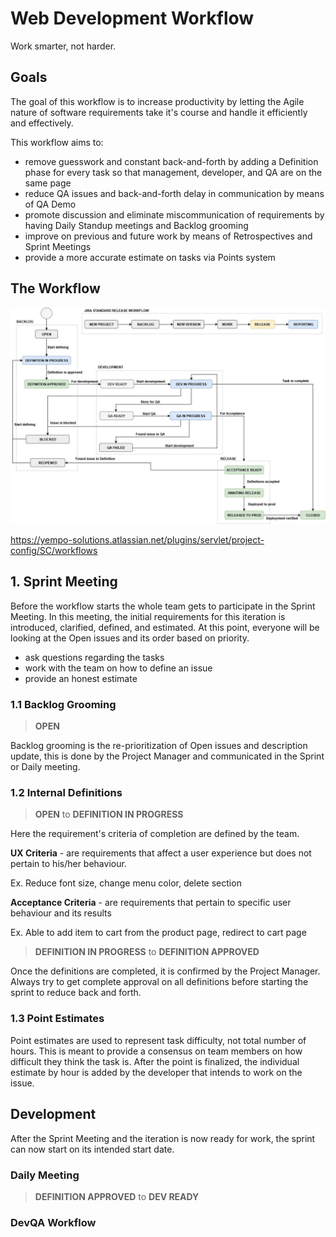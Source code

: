 # Web Development Workflow

Work smarter, not harder.



## Goals

The goal of this workflow is to increase productivity by letting the Agile nature of software requirements take it's course and handle it efficiently and effectively.

This workflow aims to:

- remove guesswork and constant back-and-forth by adding a Definition phase for every task so that management, developer, and QA are on the same page
- reduce QA issues and back-and-forth delay in communication by means of QA Demo
- promote discussion and eliminate miscommunication of requirements by having Daily Standup meetings and Backlog grooming
- improve on previous and future work by means of Retrospectives and Sprint Meetings
- provide a more accurate estimate on tasks via Points system



## The Workflow

![workflow](https://github.com/radapdal/process/blob/master/SoftwareDevelopmentWorkflow.v.3.0.jpg)

https://yempo-solutions.atlassian.net/plugins/servlet/project-config/SC/workflows




## 1. Sprint Meeting

Before the workflow starts the whole team gets to participate in the Sprint Meeting. In this meeting, the initial requirements for this iteration is introduced, clarified, defined, and estimated. At this point, everyone will be looking at the Open issues and its order based on priority.

- ask questions regarding the tasks
- work with the team on how to define an issue
- provide an honest estimate

### 1.1 Backlog Grooming

> **OPEN**

Backlog grooming is the re-prioritization of Open issues and description update, this is done by the Project Manager and communicated in the Sprint or Daily meeting.

### 1.2 Internal Definitions

> **OPEN** to **DEFINITION IN PROGRESS**

Here the requirement's criteria of completion are defined by the team.

**UX Criteria** - are requirements that affect a user experience but does not pertain to his/her behaviour.

Ex. Reduce font size, change menu color, delete section

**Acceptance Criteria** - are requirements that pertain to specific user behaviour and its results

Ex. Able to add item to cart from the product page, redirect to cart page


> **DEFINITION IN PROGRESS** to **DEFINITION APPROVED**

Once the definitions are completed, it is confirmed by the Project Manager. Always try to get complete approval on all definitions before starting the sprint to reduce back and forth.

### 1.3 Point Estimates

Point estimates are used to represent task difficulty, not total number of hours. This is meant to provide a consensus on team members on how difficult they think the task is. After the point is finalized, the individual estimate by hour is added by the developer that intends to work on the issue.




## Development

After the Sprint Meeting and the iteration is now ready for work, the sprint can now start on its intended start date.

### Daily Meeting

> **DEFINITION APPROVED** to **DEV READY**

### DevQA Workflow



